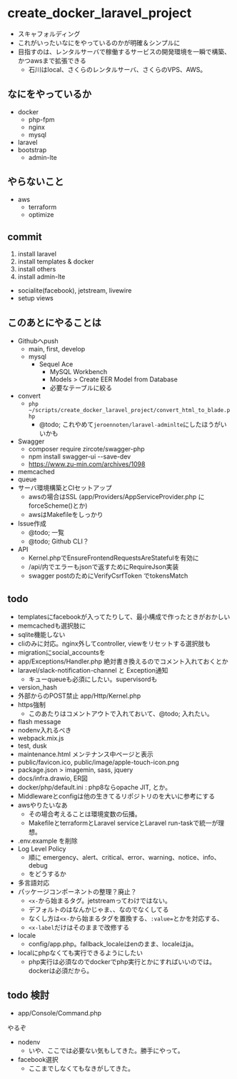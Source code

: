 create_docker_laravel_project
=============================

* スキャフォルディング
* これがいったいなにをやっているのかが明確＆シンプルに
* 目指すのは、レンタルサーバで稼働するサービスの開発環境を一瞬で構築、かつawsまで拡張できる
  * 石川はlocal、さくらのレンタルサーバ、さくらのVPS、AWS。

## なにをやっているか

* docker
  * php-fpm
  * nginx
  * mysql
* laravel
* bootstrap
  * admin-lte

## やらないこと

* aws
  * terraform
  * optimize

## commit

1. install laravel
2. install templates & docker
3. install others
4. install admin-lte
  * socialite(facebook), jetstream, livewire
  * setup views

## このあとにやることは

* Githubへpush
  * main, first, develop
  * mysql
    * Sequel Ace
      * MySQL Workbench
      * Models > Create EER Model from Database
      * 必要なテーブルに絞る
* convert
  * `php ~/scripts/create_docker_laravel_project/convert_html_to_blade.php`
    * @todo; これやめて`jeroennoten/laravel-adminlte`にしたほうがいいかも
* Swagger
  * composer require zircote/swagger-php
  * npm install swagger-ui --save-dev
  * https://www.zu-min.com/archives/1098
* memcached
* queue
* サーバ環境構築とCIセットアップ
  * awsの場合はSSL (app/Providers/AppServiceProvider.php に forceScheme()とか)
  * awsはMakefileをしっかり
* Issue作成
  * @todo; 一覧
  * @todo; Github CLI？
* API
  * Kernel.phpでEnsureFrontendRequestsAreStatefulを有効に
  * /api/内でエラーもjsonで返すためにRequireJson実装
  * swagger postのためにVerifyCsrfToken でtokensMatch

## todo

* templatesにfacebookが入ってたりして、最小構成で作ったときがおかしい
* memcachedも選択肢に
* sqlite機能しない
* cliのみに対応。nginx外してcontroller, viewをリセットする選択肢も
* migrationにsocial_accountsを
* app/Exceptions/Handler.php 絶対書き換えるのでコメント入れておくとか
* laravel/slack-notification-channel と Exception通知
  * キューqueueも必須にしたい。supervisordも
* version_hash
* 外部からのPOST禁止 app/Http/Kernel.php
* https強制
  * このあたりはコメントアウトで入れておいて、@todo; 入れたい。
* flash message
* nodenv入れるべき
* webpack.mix.js
* test, dusk
* maintenance.html メンテナンス中ページと表示
* public/favicon.ico, public/image/apple-touch-icon.png
* package.json > imagemin, sass, jquery
* docs/infra.drawio, ER図
* docker/php/default.ini : php8ならopache JIT, とか。
* Middlewareとconfigは他の生きてるリポジトリのを大いに参考にする
* awsやりたいなあ
  * その場合考えることは環境変数の伝播。
  * MakefileとterraformとLaravel serviceとLaravel run-taskで統一が理想。
* .env.example を削除
* Log Level Policy
  * 順に emergency、alert、critical、error、warning、notice、info、debug
  * をどうするか
* 多言語対応
* パッケージコンポーネントの整理？廃止？
  * `<x-`から始まるタグ。jetstreamってわけではない。
  * デフォルトのはなんかじゃま、、なのでなくしてる
  * なくし方は`<x-`から始まるタグを置換する、`:value=`とかを対応する、
  * `<x-label`だけはそのままで改修する
* locale
  * config/app.php。fallback_localeはenのまま、localeはja。
* localにphpなくても実行できるようにしたい
  * php実行は必須なのでdockerでphp実行とかにすればいいのでは。dockerは必須だから。


## todo 検討

* app/Console/Command.php


やるぞ

* nodenv
  * いや、ここでは必要ない気もしてきた。勝手にやって。
* facebook選択
  * ここまでしなくてもなきがしてきた。
